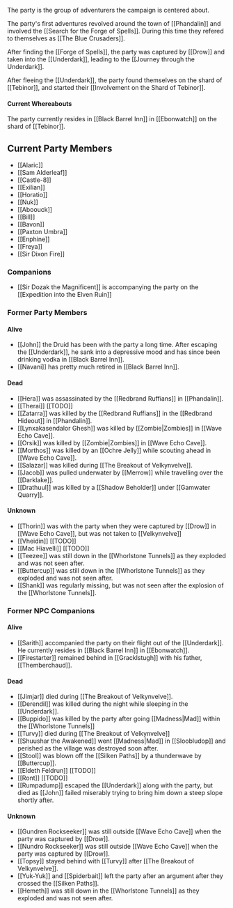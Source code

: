 The party is the group of adventurers the campaign is centered about.

The party's first adventures revolved around the town of [[Phandalin]] and involved the [[Search for the Forge of Spells]]. During this time they refered to themselves as [[The Blue Crusaders]].

After finding the [[Forge of Spells]], the party was captured by [[Drow]] and taken into the [[Underdark]], leading to the [[Journey through the Underdark]].

After fleeing the [[Underdark]], the party found themselves on the shard of [[Tebinor]], and started their [[Involvement on the Shard of Tebinor]].

#### Current Whereabouts

The party currently resides in [[Black Barrel Inn]] in [[Ebonwatch]] on the shard of [[Tebinor]].

## Current Party Members
* [[Alaric]]
* [[Sam Alderleaf]]
* [[Castle-8]]
* [[Exilian]]
* [[Horatio]]
* [[Nuk]]
* [[Aboouck]]
* [[Bill]]
* [[Bavon]]
* [[Paxton Umbra]]
* [[Enphine]]
* [[Freya]]
* [[Sir Dixon Fire]]

 
### Companions
* [[Sir Dozak the Magnificent]] is accompanying the party on the [[Expedition into the Elven Ruin]]

### Former Party Members
#### Alive
* [[John]] the Druid has been with the party a long time. After escaping the [[Underdark]], he sank into a depressive mood and has since been drinking vodka in [[Black Barrel Inn]].
* [[Navani]] has pretty much retired in [[Black Barrel Inn]].
#### Dead
* [[Hera]] was assassinated by the [[Redbrand Ruffians]] in [[Phandalin]].
* [[Therai]] [[TODO]]
* [[Zatarra]] was killed by the [[Redbrand Ruffians]] in the [[Redbrand Hideout]] in [[Phandalin]].
* [[Lynxakasendalor Ghesh]] was killed by [[Zombie|Zombies]] in [[Wave Echo Cave]].
* [[Orsik]] was killed by [[Zombie|Zombies]] in [[Wave Echo Cave]].
* [[Morthos]] was killed by an [[Ochre Jelly]] while scouting ahead in [[Wave Echo Cave]].
* [[Salazar]] was killed during [[The Breakout of Velkynvelve]].
* [[Jacob]] was pulled underwater by [[Merrow]] while travelling over the [[Darklake]].
* [[Drathuul]] was killed by a [[Shadow Beholder]] under [[Gamwater Quarry]].
#### Unknown
* [[Thorin]] was with the party when they were captured by [[Drow]] in [[Wave Echo Cave]], but was not taken to [[Velkynvelve]]
* [[Vheidin]] [[TODO]]
* [[Mac Hiavelli]] [[TODO]]
* [[Teezee]] was still down in the [[Whorlstone Tunnels]] as they exploded and was not seen after.
* [[Buttercup]] was still down in the [[Whorlstone Tunnels]] as they exploded and was not seen after.
* [[Shank]] was regularly missing, but was not seen after the explosion of the [[Whorlstone Tunnels]].

### Former NPC Companions
#### Alive
* [[Sarith]] accompanied the party on their flight out of the [[Underdark]]. He currently resides in [[Black Barrel Inn]] in [[Ebonwatch]].
* [[Firestarter]] remained behind in [[Gracklstugh]] with his father, [[Themberchaud]].
#### Dead
* [[Jimjar]] died during [[The Breakout of Velkynvelve]].
* [[Derendil]] was killed during the night while sleeping in the [[Underdark]].
* [[Buppido]] was killed by the party after going [[Madness|Mad]] within the [[Whorlstone Tunnels]]
* [[Turvy]] died during [[The Breakout of Velkynvelve]]
* [[Shuushar the Awakened]] went [[Madness|Mad]] in [[Sloobludop]] and perished as the village was destroyed soon after.
* [[Stool]] was blown off the [[Silken Paths]] by a thunderwave by [[Buttercup]].
* [[Eldeth Feldrun]] [[TODO]]
* [[Ront]] [[TODO]]
* [[Rumpadump]] escaped the [[Underdark]] along with the party, but died as [[John]] failed miserably trying to bring him down a steep slope shortly after.
#### Unknown
* [[Gundren Rockseeker]] was still outside [[Wave Echo Cave]] when the party was captured by [[Drow]].
* [[Nundro Rockseeker]] was still outside [[Wave Echo Cave]] when the party was captured by [[Drow]].
* [[Topsy]] stayed behind with [[Turvy]] after [[The Breakout of Velkynvelve]].
* [[Yuk-Yuk]] and [[Spiderbait]] left the party after an argument after they crossed the [[Silken Paths]].
* [[Hemeth]] was still down in the [[Whorlstone Tunnels]] as they exploded and was not seen after.